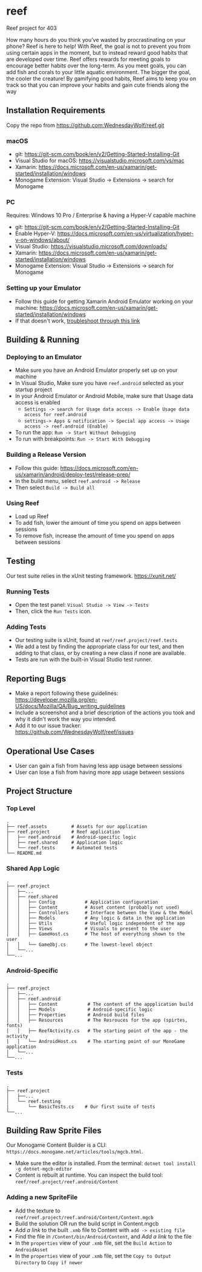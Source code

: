 # reef #
Reef project for 403

How many hours do you think you’ve wasted by procrastinating on your phone? Reef is here to help! With Reef, the goal is not to prevent you from using certain apps in the moment, but to instead reward good habits that are developed over time. Reef offers rewards for meeting goals to encourage better habits over the long-term. As you meet goals, you can add fish and corals to your little aquatic environment. The bigger the goal, the cooler the creature! By gamifying good habits, Reef aims to keep you on track so that you can improve your habits and gain cute friends along the way

## Installation Requirements ##
Copy the repo from https://github.com:WednesdayWolf/reef.git

### macOS ###
- git: https://git-scm.com/book/en/v2/Getting-Started-Installing-Git
- Visual Studio for macOS: https://visualstudio.microsoft.com/vs/mac
- Xamarin: https://docs.microsoft.com/en-us/xamarin/get-started/installation/windows
- Monogame Extension: Visual Studio -> Extensions -> search for Monogame

### PC ###
Requires: Windows 10 Pro / Enterprise & having a Hyper-V capable machine
- git: https://git-scm.com/book/en/v2/Getting-Started-Installing-Git
- Enable Hyper-V: https://docs.microsoft.com/en-us/virtualization/hyper-v-on-windows/about/ 
- Visual Studio: https://visualstudio.microsoft.com/downloads/
- Xamarin: https://docs.microsoft.com/en-us/xamarin/get-started/installation/windows
- Monogame Extension: Visual Studio -> Extensions -> search for Monogame

### Setting up your Emulator ###
- Follow this guide for getting Xamarin Android Emulator working on your machine: https://docs.microsoft.com/en-us/xamarin/get-started/installation/windows
- If that doesn't work, [troubleshoot through this link](https://lmgtfy.app/?q=I+am+a+CSE+major+how+do+I+install+an+android+emulator)

## Building & Running ## 

### Deploying to an Emulator ###
- Make sure you have an Android Emulator properly set up on your machine
- In Visual Studio, Make sure you have `reef.android` selected as your startup project
- In your Android Emulator or Android Mobile, make sure that Usage data access is enabled
    - `Settings -> search for Usage data access -> Enable Usage data access for reef.android` 
    -  `settings-> Apps & notification -> Special app access -> Usage access -> reef.android (Enable)`
- To run the app: `Run -> Start Without Debugging`
- To run with breakpoints: `Run -> Start With Debugging`

### Building a Release Version ###
- Follow this guide: https://docs.microsoft.com/en-us/xamarin/android/deploy-test/release-prep/
- In the build menu, select `reef.android -> Release`
- Then select `Build -> Build all`

### Using Reef ###
- Load up Reef
- To add fish, lower the amount of time you spend on apps between sessions
- To remove fish, increase the amount of time you spend on apps between sessions

## Testing ##
Our test suite relies in the xUnit testing framework. https://xunit.net/

### Running Tests ###
- Open the test panel: `Visual Studio -> View -> Tests`
- Then, click the `Run Tests` icon.

### Adding Tests ###
- Our testing suite is xUnit, found at `reef/reef.project/reef.tests` 
- We add a test by finding the appropriate class for our test, and then adding to that class, or by creating a new class if none are available.
- Tests are run with the built-in Visual Studio test runner.

## Reporting Bugs ##
- Make a report following these guidelines: https://developer.mozilla.org/en-US/docs/Mozilla/QA/Bug_writing_guidelines
- Include a screenshot and a brief description of the actions you took and why it didn't work the way you intended.
- Add it to our issue tracker: https://github.com/WednesdayWolf/reef/issues

## Operational Use Cases ##
- User can gain a fish from having less app usage between sessions
- User can lose a fish from having more app usage between sessions

## Project Structure ##

### Top Level ###
    .
    ├── reef.assets         # Assets for our application
    ├── reef.project        # Reef application 
    │   ├── reef.android    # Android-specific logic
    │   ├── reef.shared     # Application logic
    │   └── reef.tests      # Automated tests 
    └── README.md

### Shared App Logic ###
    .
    ├── reef.project
    │   ├──...
    │   ├── reef.shared
    │   │   ├── Config           # Application configuration
    │   │   ├── Content          # Asset content (probably not used)
    │   │   ├── Controllers      # Interface between the View & the Model
    │   │   ├── Models           # Any logic & data in the application
    │   │   ├── Utils            # Useful logic independent of the app
    │   │   ├── Views            # Visuals to present to the user
    │   │   ├── GameHost.cs      # The host of everything shown to the user
    │   │   └── GameObj.cs       # The lowest-level object
    │   └──...
    └──...

### Android-Specific ###
    .
    ├── reef.project
    │   ├──...
    │   ├── reef.android
    │   │   ├── Content           # The content of the appplication build
    │   │   ├── Models            # Android-specific logic
    │   │   ├── Properties        # Android build files
    │   │   ├── Resources         # The Resrouces for the app (spirtes, fonts)
    │   │   ├── ReefActivity.cs   # The starting point of the app - the activity
    │   │   └── AndroidHost.cs    # The starting point of our MonoGame application
    │   └──...
    └──...

### Tests ###
    .
    ├── reef.project
    │   ├──...
    │   └── reef.testing
    |       └── BasicTests.cs    # Our first suite of tests
    └──...     

## Building Raw Sprite Files ##
Our Monogame Content Builder is a CLI: `https://docs.monogame.net/articles/tools/mgcb.html`.
- Make sure the editor is installed. From the terminal: `dotnet tool install -g dotnet-mgcb-editor`
- Content is rebuilt at runtime. You can inspect the build tool: `reef/reef.project/reef.android/Content`

### Adding a new SpriteFile ###
- Add the texture to `reef/reef.project/reef.android/Content/Content.mgcb`
- Build the solution OR run the build script in Content.mgcb
- Add _a link_ to the built `.xmb` file to Content with `add -> existing file` 
- Find the file in `/Content/bin/Android/Content`, and _Add a link_ to the file
- In the `properties` view of your `.xmb` file, set the `Build Action` to `AndroidAsset`
- In the `properties` view of your `.xmb` file, set the `Copy to Output Directory` to `Copy if newer`
